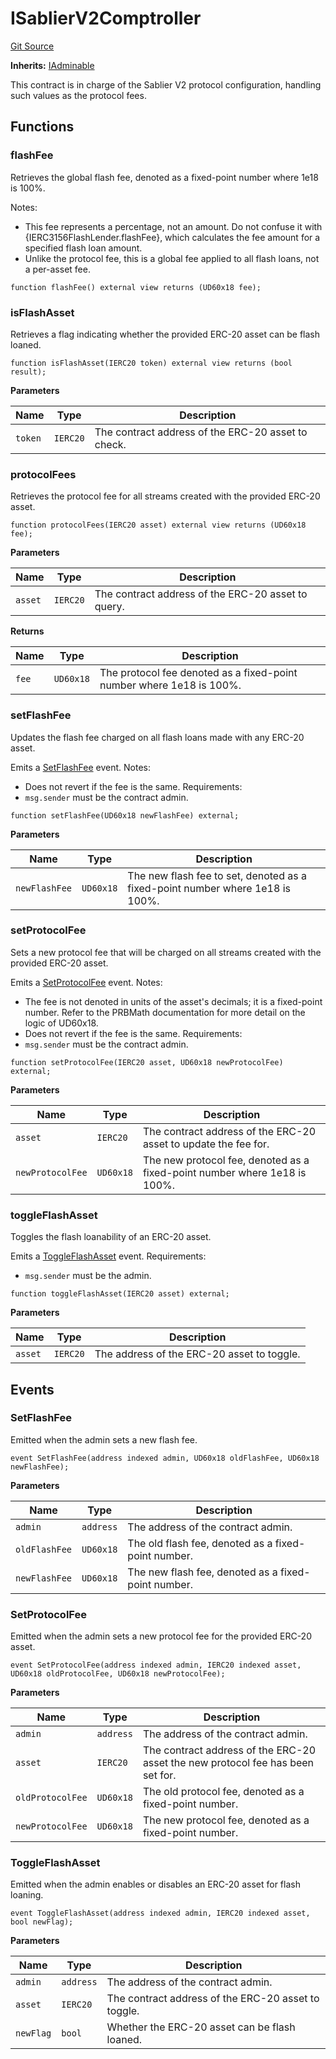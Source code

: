 # ISablierV2Comptroller

[Git Source](https://github.com/sablier-labs/v2-core/blob/a4bf69cf7024006b9a324eef433f20b74597eaaf/src/interfaces/ISablierV2Comptroller.sol)

**Inherits:** [IAdminable](/docs/contracts/v2/reference/core/interfaces/interface.IAdminable.md)

This contract is in charge of the Sablier V2 protocol configuration, handling such values as the protocol fees.

## Functions

### flashFee

Retrieves the global flash fee, denoted as a fixed-point number where 1e18 is 100%.

Notes:

- This fee represents a percentage, not an amount. Do not confuse it with {IERC3156FlashLender.flashFee}, which
  calculates the fee amount for a specified flash loan amount.
- Unlike the protocol fee, this is a global fee applied to all flash loans, not a per-asset fee.

```solidity
function flashFee() external view returns (UD60x18 fee);
```

### isFlashAsset

Retrieves a flag indicating whether the provided ERC-20 asset can be flash loaned.

```solidity
function isFlashAsset(IERC20 token) external view returns (bool result);
```

**Parameters**

| Name    | Type     | Description                                        |
| ------- | -------- | -------------------------------------------------- |
| `token` | `IERC20` | The contract address of the ERC-20 asset to check. |

### protocolFees

Retrieves the protocol fee for all streams created with the provided ERC-20 asset.

```solidity
function protocolFees(IERC20 asset) external view returns (UD60x18 fee);
```

**Parameters**

| Name    | Type     | Description                                        |
| ------- | -------- | -------------------------------------------------- |
| `asset` | `IERC20` | The contract address of the ERC-20 asset to query. |

**Returns**

| Name  | Type      | Description                                                          |
| ----- | --------- | -------------------------------------------------------------------- |
| `fee` | `UD60x18` | The protocol fee denoted as a fixed-point number where 1e18 is 100%. |

### setFlashFee

Updates the flash fee charged on all flash loans made with any ERC-20 asset.

Emits a [SetFlashFee](/docs/contracts/v2/reference/core/interfaces/interface.ISablierV2Comptroller.md#setflashfee)
event. Notes:

- Does not revert if the fee is the same. Requirements:
- `msg.sender` must be the contract admin.

```solidity
function setFlashFee(UD60x18 newFlashFee) external;
```

**Parameters**

| Name          | Type      | Description                                                                   |
| ------------- | --------- | ----------------------------------------------------------------------------- |
| `newFlashFee` | `UD60x18` | The new flash fee to set, denoted as a fixed-point number where 1e18 is 100%. |

### setProtocolFee

Sets a new protocol fee that will be charged on all streams created with the provided ERC-20 asset.

Emits a [SetProtocolFee](/docs/contracts/v2/reference/core/interfaces/interface.ISablierV2Comptroller.md#setprotocolfee)
event. Notes:

- The fee is not denoted in units of the asset's decimals; it is a fixed-point number. Refer to the PRBMath
  documentation for more detail on the logic of UD60x18.
- Does not revert if the fee is the same. Requirements:
- `msg.sender` must be the contract admin.

```solidity
function setProtocolFee(IERC20 asset, UD60x18 newProtocolFee) external;
```

**Parameters**

| Name             | Type      | Description                                                               |
| ---------------- | --------- | ------------------------------------------------------------------------- |
| `asset`          | `IERC20`  | The contract address of the ERC-20 asset to update the fee for.           |
| `newProtocolFee` | `UD60x18` | The new protocol fee, denoted as a fixed-point number where 1e18 is 100%. |

### toggleFlashAsset

Toggles the flash loanability of an ERC-20 asset.

Emits a
[ToggleFlashAsset](/docs/contracts/v2/reference/core/interfaces/interface.ISablierV2Comptroller.md#toggleflashasset)
event. Requirements:

- `msg.sender` must be the admin.

```solidity
function toggleFlashAsset(IERC20 asset) external;
```

**Parameters**

| Name    | Type     | Description                                |
| ------- | -------- | ------------------------------------------ |
| `asset` | `IERC20` | The address of the ERC-20 asset to toggle. |

## Events

### SetFlashFee

Emitted when the admin sets a new flash fee.

```solidity
event SetFlashFee(address indexed admin, UD60x18 oldFlashFee, UD60x18 newFlashFee);
```

**Parameters**

| Name          | Type      | Description                                         |
| ------------- | --------- | --------------------------------------------------- |
| `admin`       | `address` | The address of the contract admin.                  |
| `oldFlashFee` | `UD60x18` | The old flash fee, denoted as a fixed-point number. |
| `newFlashFee` | `UD60x18` | The new flash fee, denoted as a fixed-point number. |

### SetProtocolFee

Emitted when the admin sets a new protocol fee for the provided ERC-20 asset.

```solidity
event SetProtocolFee(address indexed admin, IERC20 indexed asset, UD60x18 oldProtocolFee, UD60x18 newProtocolFee);
```

**Parameters**

| Name             | Type      | Description                                                                     |
| ---------------- | --------- | ------------------------------------------------------------------------------- |
| `admin`          | `address` | The address of the contract admin.                                              |
| `asset`          | `IERC20`  | The contract address of the ERC-20 asset the new protocol fee has been set for. |
| `oldProtocolFee` | `UD60x18` | The old protocol fee, denoted as a fixed-point number.                          |
| `newProtocolFee` | `UD60x18` | The new protocol fee, denoted as a fixed-point number.                          |

### ToggleFlashAsset

Emitted when the admin enables or disables an ERC-20 asset for flash loaning.

```solidity
event ToggleFlashAsset(address indexed admin, IERC20 indexed asset, bool newFlag);
```

**Parameters**

| Name      | Type      | Description                                         |
| --------- | --------- | --------------------------------------------------- |
| `admin`   | `address` | The address of the contract admin.                  |
| `asset`   | `IERC20`  | The contract address of the ERC-20 asset to toggle. |
| `newFlag` | `bool`    | Whether the ERC-20 asset can be flash loaned.       |
